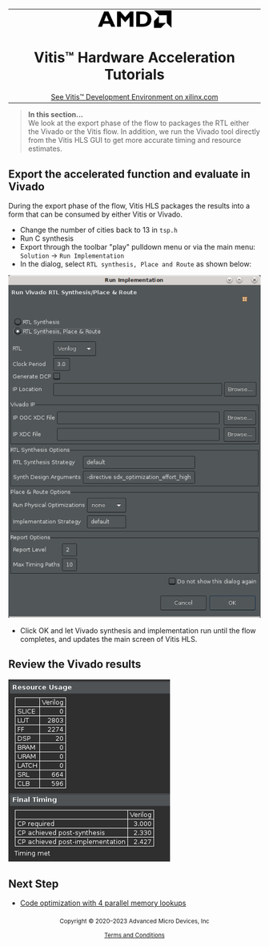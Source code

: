 <!--
/*
 * Copyright 2020-2022 Xilinx, Inc.
 *
 * Licensed under the Apache License, Version 2.0 (the "License");
 * you may not use this file except in compliance with the License.
 * You may obtain a copy of the License at:
 * http://www.apache.org/licenses/LICENSE-2.0
 *
 * Unless required by applicable law or agreed to in writing, software
 * distributed under the License is distributed on an "AS IS" BASIS,
 * WITHOUT WARRANTIES OR CONDITIONS OF ANY KIND, either express or implied.
 * See the License for the specific language governing permissions and
 * limitations under the License.
 */ -->
 
<table class="sphinxhide" width="100%">
 <tr width="100%">
    <td align="center"><img src="https://raw.githubusercontent.com/Xilinx/Image-Collateral/main/xilinx-logo.png" width="30%"/><h1>Vitis™ Hardware Acceleration Tutorials</h1>
    <a href="https://www.xilinx.com/products/design-tools/vitis.html">See Vitis™ Development Environment on xilinx.com</a>
    </td>
 </tr>
</table>


> **In this section...**   
We look at the export phase of the flow to packages the RTL either the Vivado or the Vitis flow.
In addition,  we run the Vivado tool directly from the Vitis HLS GUI to get more accurate timing and resource estimates.


## Export the accelerated function and evaluate in Vivado

During the export phase of the flow, Vitis HLS packages the results into a form that can be consumed by either Vitis or Vivado.  

- Change the number of cities back to 13 in `tsp.h`
- Run C synthesis
- Export through the toolbar "play" pulldown menu or via the main menu: `Solution` -> `Run Implementation`
- In the dialog, select `RTL synthesis, Place and Route` as shown below:  

![export dialog](./images/run_implementation.png)

- Click OK and let Vivado synthesis and implementation run until the flow completes, and updates the main screen of Vitis HLS.
## Review the Vivado results

![resource report](./images/resource1.png)

## Next Step

* [Code optimization with 4 parallel memory lookups](./code_opt.md)



<p class="sphinxhide" align="center"><sub>Copyright © 2020–2023 Advanced Micro Devices, Inc</sub></p>

<p class="sphinxhide" align="center"><sup><a href="https://www.amd.com/en/corporate/copyright">Terms and Conditions</a></sup></p>
